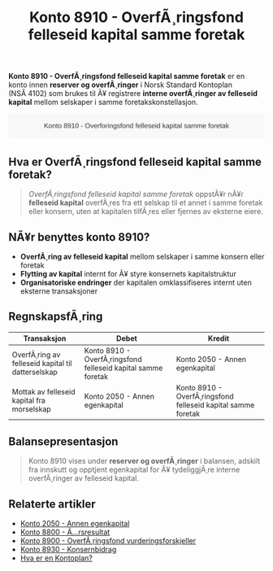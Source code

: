 ﻿---
title: "Konto 8910 - OverfÃ¸ringsfond felleseid kapital samme foretak"
meta_title: "8910-overforingsfond-felleseid-kapital-samme-foretak"
meta_description: '**Konto 8910 - OverfÃ¸ringsfond felleseid kapital samme foretak** er en konto innen **reserver og overfÃ¸ringer** i Norsk Standard Kontoplan (NSÂ 4102) som bruk...'
slug: 8910-overforingsfond-felleseid-kapital-samme-foretak
type: blog
layout: pages/single
---

**Konto 8910 - OverfÃ¸ringsfond felleseid kapital samme foretak** er en konto innen **reserver og overfÃ¸ringer** i Norsk Standard Kontoplan (NSÂ 4102) som brukes til Ã¥ registrere **interne overfÃ¸ringer av felleseid kapital** mellom selskaper i samme foretakskonstellasjon.

![Illustrasjon av konto 8910 overforingsfond felleseid kapital samme foretak](8910-overforingsfond-felleseid-kapital-samme-foretak-image.svg)

## Hva er OverfÃ¸ringsfond felleseid kapital samme foretak?

> *OverfÃ¸ringsfond felleseid kapital samme foretak* oppstÃ¥r nÃ¥r **felleseid kapital** overfÃ¸res fra ett selskap til et annet i samme foretak eller konsern, uten at kapitalen tilfÃ¸res eller fjernes av eksterne eiere.

## NÃ¥r benyttes konto 8910?

* **OverfÃ¸ring av felleseid kapital** mellom selskaper i samme konsern eller foretak
* **Flytting av kapital** internt for Ã¥ styre konsernets kapitalstruktur
* **Organisatoriske endringer** der kapitalen omklassifiseres internt uten eksterne transaksjoner

## RegnskapsfÃ¸ring

| Transaksjon                                          | Debet                                                       | Kredit                                                                 |
|------------------------------------------------------|-------------------------------------------------------------|------------------------------------------------------------------------|
| OverfÃ¸ring av felleseid kapital til datterselskap    | Konto 8910 - OverfÃ¸ringsfond felleseid kapital samme foretak | Konto 2050 - Annen egenkapital                                         |
| Mottak av felleseid kapital fra morselskap           | Konto 2050 - Annen egenkapital                               | Konto 8910 - OverfÃ¸ringsfond felleseid kapital samme foretak           |

## Balansepresentasjon

> Konto 8910 vises under **reserver og overfÃ¸ringer** i balansen, adskilt fra innskutt og opptjent egenkapital for Ã¥ tydeliggjÃ¸re interne overfÃ¸ringer av felleseid kapital.

## Relaterte artikler

* [Konto 2050 - Annen egenkapital](/blogs/kontoplan/2050-annen-egenkapital "Konto 2050 - Annen egenkapital: Annen egenkapital i Norsk Standard Kontoplan")
* [Konto 8800 - Ã…rsresultat](/blogs/kontoplan/8800-arsresultat "Konto 8800 - Ã…rsresultat: Ã…rets nettoresultat og resultatdisponering")
* [Konto 8900 - OverfÃ¸ringsfond vurderingsforskjeller](/blogs/kontoplan/8900-overforingsfond-vurderingsforskjeller "Konto 8900 - OverfÃ¸ringsfond vurderingsforskjeller: OverfÃ¸ring av vurderingsreserver til resultatregnskapet")
* [Konto 8930 - Konsernbidrag](/blogs/kontoplan/8930-konsernbidrag "Konto 8930 - Konsernbidrag: Konsernbidrag mellom selskaper i konsern")
* [Hva er en Kontoplan?](/blogs/regnskap/hva-er-kontoplan "Hva er en Kontoplan? Komplett Guide til Kontoplaner i Norsk Regnskap")

